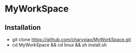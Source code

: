 # MyWorkSpace

## Installation
* git clone https://github.com/charyxiao/MyWorkSpace.git
* cd MyWorkSpace && cd linux && sh install.sh